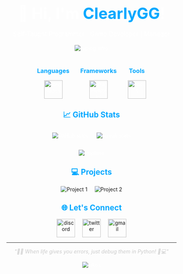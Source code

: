 <div align="center" style="padding: 20px; background:; border-radius: 20px; color: white;">

  <h1 style="font-size: 3em; margin-bottom: 0.5em;">👋 Hi, I'm <span style="color: #00A8FF;">ClearlyGG</span>!</h1>
  <p style="font-size: 1.2em;">Self-Taught Programmer | Game Developer | Manager</p>

  <div style="margin: 20px 0;">
    <img src="https://readme-typing-svg.herokuapp.com?font=Fira+Code&size=28&duration=4000&color=00A8FF&center=true&vCenter=true&width=600&lines=I+build+games+on+Roblox;I+love+learning+new+tech;Coding+is+my+superpower!" alt="typing intro" />
  </div>

<div align="center" style="margin-top: 20px;">  
  <div style="display: flex; justify-content: center; flex-wrap: wrap; gap: 30px;">
    <div>
      <h3 style="color: #00A8FF;">Languages</h3>
      <img src="https://skillicons.dev/icons?i=python,lua,typescript,js,html,css,go" alt="languages" style="height: 50px;" />
    </div>
    <div>
      <h3 style="color: #00A8FF;">Frameworks</h3>
      <img src="https://skillicons.dev/icons?i=react,nextjs,tailwind,discordjs,nodejs" alt="frameworks" style="height: 50px;" />
    </div>
    <div>
      <h3 style="color: #00A8FF;">Tools</h3>
      <img src="https://skillicons.dev/icons?i=vscode,git,github,vercel,azure,mongodb,pycharm,firebase" alt="tools" style="height: 50px;" />
    </div>
  </div>


<div align="center">
  <h2 style="color: #00A8FF;">📈 GitHub Stats</h2>
  <div>
    <img src="https://github-readme-stats.vercel.app/api?username=ClearlyGG&show_icons=true&theme=react" alt="GitHub stats" style="margin: 10px;" />
    <img src="https://github-readme-streak-stats.herokuapp.com?user=ClearlyGG&theme=react&hide_border=true" alt="streak stats" style="margin: 10px;" />
  </div>
  <img src="https://github-profile-trophy.vercel.app/?username=ClearlyGG&theme=onedark&no-frame=true&margin-w=15" alt="trophies" style="margin-top: 20px;" />
</div>

<div align="center">
  <h2 style="color: #00A8FF;">💻 Projects</h2>
  <div style="display: flex; justify-content: center; gap: 20px; flex-wrap: wrap;">
    <a href="https://github.com/ClearlyGG/clearlygg" style="text-decoration: none;">
      <img src="https://github-readme-stats.vercel.app/api/pin/?username=ClearlyGG&repo=clearlygg&theme=react" alt="Project 1" />
    </a>
    <a href="https://github.com/ClearlyGG/clearlygg" style="text-decoration: none;">
      <img src="https://github-readme-stats.vercel.app/api/pin/?username=ClearlyGG&repo=clearlygg&theme=react" alt="Project 2" />
    </a>
  </div>
</div>

<div align="center">
  <h2 style="color: #00A8FF;">🌐 Let's Connect</h2>
  <div style="display: flex; justify-content: center; gap: 20px; flex-wrap: wrap; margin-top: 10px;">
    <a href="https://discord.com/users/899624765109702737">
      <img src="https://skillicons.dev/icons?i=discord" alt="discord" style="height:50px;" />
    </a>
    <a href="https://x.com/clearlygg">
      <img src="https://skillicons.dev/icons?i=twitter" alt="twitter" style="height:50px;" />
    </a>
    <a href="mailto:clearlygg@gmail.com">
      <img src="https://skillicons.dev/icons?i=gmail" alt="gmail" style="height:50px;" />
    </a>
  </div>
</div>

---

<div align="center">
  <p style="font-style: italic; color: #cccccc;">
    "👨‍💻 When life gives you errors, just debug them in Python! 🐍💻"
  </p>
  <img src="https://readme-jokes.vercel.app/api?theme=dark" alt="jokes" />
</div>
